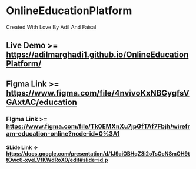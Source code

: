 # OnlineEducationPlatform
Created With Love By Adil And Faisal
## Live Demo >= https://adilmarghadi1.github.io/OnlineEducationPlatform/
## Figma Link >= https://www.figma.com/file/4nvivoKxNBGygfsVGAxtAC/education
### FIgma Link >= https://www.figma.com/file/Tk0EMXnXu7jpGfTAf7Fbjh/wirefram-education-online?node-id=0%3A1
#### SLide Link => https://docs.google.com/presentation/d/1J9aiOBHqZ3i2oTsOcNSmOH9ttOwc6-xyeLVfKWdRoX0/edit#slide=id.p
